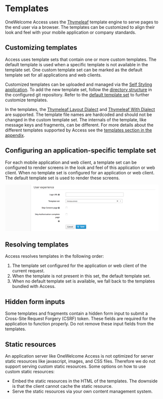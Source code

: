 # Templates

OneWelcome Access uses the [Thymeleaf](https://www.thymeleaf.org/) template engine to serve pages to the end user via a browser. The templates can be customized to
align their look and feel with your mobile application or company standards.

## Customizing templates

Access uses template sets that contain one or more custom templates. The default template is used when a specific template is not available in the
template set. One custom template set can be marked as the default template set for all applications and web clients.

Customized templates can be uploaded and managed via the [Self Styling application](../../../../../self-styling). To add the new template set, follow
the [directory structure](../../../../../self-styling/configuration-page.md)
in the configured git repository. Refer to the [default template set](./content/access-engine-templates.zip) to further customize templates.

In the templates, the [Thymeleaf Layout Dialect](https://github.com/ultraq/thymeleaf-layout-dialect) and
[Thymeleaf With Dialect](https://github.com/Antibrumm/thymeleaf-extras-with-dialect) are supported. The template file names are hardcoded and should not be changed in
the custom template set. The internals of the template, like message keys and fragments, can be different. For more details about the different templates
supported by Access see the [templates section in the appendix](../../../appendix/templates/templates.md).

## Configuring an application-specific template set

For each mobile application and web client, a template set can be configured to render screens in the look and feel of this application or web client. When no
template set is configured for an application or web client. The default template set is used to render these screens.

![App template set](img/app-template-set.png)

## Resolving templates

Access resolves templates in the following order:

1. The template set configured for the application or web client of the current request.
2. When the template is not present in this set, the default template set.
3. When no default template set is available, we fall back to the templates bundled with Access.

## Hidden form inputs

Some templates and fragments contain a hidden form input to submit a Cross-Site Request Forgery (CSRF) token. These fields are required for the application to function properly. Do not remove these input fields from the templates.  

## Static resources

An application server like OneWelcome Access is not optimized for server static resources like javascript, images, and CSS files. Therefore we do not
support serving custom static resources. Some options on how to use custom static resources:

- Embed the static resources in the HTML of the templates. The downside is that the client cannot cache the static resource.
- Serve the static resources via your own content management system.
